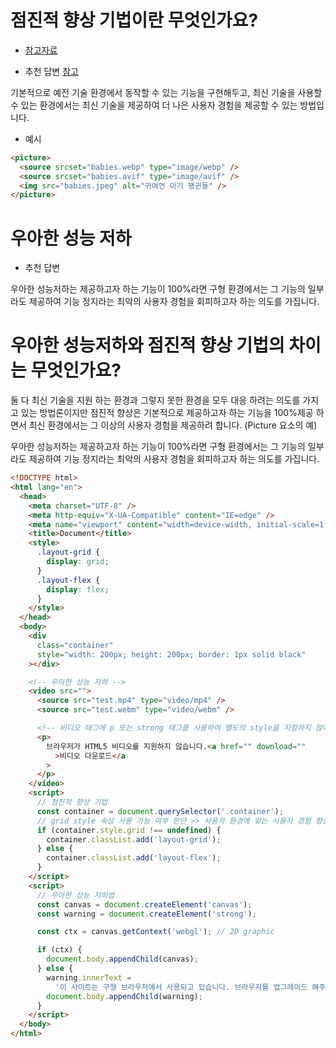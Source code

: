 # 점진적 향상 기법이란 무엇인가요?

- [참고자료](https://developer.mozilla.org/ko/docs/Glossary/Progressive_Enhancement)

- 추천 답변 [참고](https://paullabworkspace.notion.site/8-Embedded-content-51624e42bf2f48b99a7098c3145c4180)

기본적으로 예전 기술 환경에서 동작할 수 있는 기능을 구현해두고, 최신 기술을 사용할 수 있는 환경에서는 최신 기술을 제공하여 더 나은 사용자 경험을 제공할 수 있는 방법입니다.

- 예시

```html
<picture>
  <source srcset="babies.webp" type="image/webp" />
  <source srcset="babies.avif" type="image/avif" />
  <img src="babies.jpeg" alt="귀여언 아기 팽귄들" />
</picture>
```

# 우아한 성능 저하

- 추천 답변

우아한 성능저하는 제공하고자 하는 기능이 100%라면 구형 환경에서는 그 기능의 일부라도 제공하여 기능 정지라는 최악의 사용자 경험을 회피하고자 하는 의도를 가집니다.

# 우아한 성능저하와 점진적 향상 기법의 차이는 무엇인가요?

둘 다 최신 기술을 지원 하는 환경과 그렇지 못한 환경을 모두 대응 하려는 의도를 가지고 있는 방법론이지만
점진적 향상은 기본적으로 제공하고자 하는 기능을 100%제공 하면서 최신 환경에서는 그 이상의 사용자 경험을 제공하려 합니다. (Picture 요소의 예)

우아한 성능저하는 제공하고자 하는 기능이 100%라면 구형 환경에서는 그 기능의 일부라도 제공하여 기능 정지라는 최악의 사용자 경험을 회피하고자 하는 의도를 가집니다.

```html
<!DOCTYPE html>
<html lang="en">
  <head>
    <meta charset="UTF-8" />
    <meta http-equiv="X-UA-Compatible" content="IE=edge" />
    <meta name="viewport" content="width=device-width, initial-scale=1.0" />
    <title>Document</title>
    <style>
      .layout-grid {
        display: grid;
      }
      .layout-flex {
        display: flex;
      }
    </style>
  </head>
  <body>
    <div
      class="container"
      style="width: 200px; height: 200px; border: 1px solid black"
    ></div>

    <!-- 우아한 성능 저하 -->
    <video src="">
      <source src="test.mp4" type="video/mp4" />
      <source src="test.webm" type="video/webm" />

      <!-- 비디오 태그에 p 또는 strong 태그를 사용하여 별도의 style을 지정하지 않아도 비디오가 나오지 않으면 설명글을 제공할 수 있다. -->
      <p>
        브라우저가 HTML5 비디오를 지원하지 않습니다.<a href="" download=""
          >비디오 다운로드</a
        >
      </p>
    </video>
    <script>
      // 점진적 향상 기법
      const container = document.querySelector('.container');
      // grid style 속성 사용 가능 여부 판단 >> 사용자 환경에 맞는 사용자 경험 향상 고려
      if (container.style.grid !== undefined) {
        container.classList.add('layout-grid');
      } else {
        container.classList.add('layout-flex');
      }
    </script>
    <script>
      // 우아한 성능 저하법
      const canvas = document.createElement('canvas');
      const warning = document.createElement('strong');

      const ctx = canvas.getContext('webgl'); // 2D graphic

      if (ctx) {
        document.body.appendChild(canvas);
      } else {
        warning.innerText =
          '이 사이트는 구형 브라우저에서 사용되고 있습니다. 브라우저를 업그레이드 해주세요!';
        document.body.appendChild(warning);
      }
    </script>
  </body>
</html>
```
